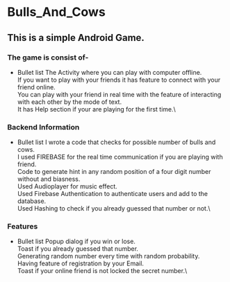 # Bulls_And_Cows
## This is a simple Android Game.

### The game is consist of- 
* Bullet list
         The Activity where you can play with computer offline.\
         If you want to play with your friends it has feature to connect with your friend online.\
         You can play with your friend in real time with the feature of interacting with each other by the mode of text.\
         It has Help section if your are playing for the first time.\
         
### Backend Information
* Bullet list
         I wrote a code that checks for possible number of bulls and cows.\
         I used FIREBASE for the real time communication if you are playing with friend.\
         Code to generate hint in any random position of a four digit number without and biasness.\
         Used Audioplayer for music effect.\
         Used Firebase Authentication to authenticate users and add to the database.\
         Used Hashing to check if you already guessed that number or not.\
         
### Features
* Bullet list
          Popup dialog if you win or lose.\
          Toast if you already guessed that number.\
          Generating random number every time with random probability.\
          Having feature of registration by your Email.\
          Toast if your online friend is not locked the secret number.\
          
